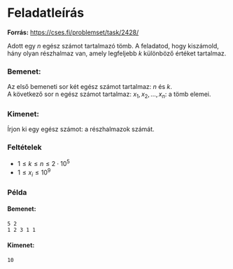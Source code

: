 # Feladatleírás
**Forrás:** https://cses.fi/problemset/task/2428/

Adott egy $n$ egész számot tartalmazó tömb. A feladatod, hogy kiszámold, hány olyan részhalmaz van, amely legfeljebb $k$ különböző értéket tartalmaz.
### **Bemenet:**
Az első bemeneti sor két egész számot tartalmaz: $n$ és $k$. <br>
A következő sor n egész számot tartalmaz: $x_1, x_2, \dots, x_n$: a tömb elemei.
### **Kimenet:**
Írjon ki egy egész számot: a részhalmazok számát.

### **Feltételek**

- $1 \leq k \leq n \leq 2 \cdot 10^5$
- $1 \leq x_i \leq 10^9$

### **Példa**
#### **Bemenet:**
`5 2` <br>
`1 2 3 1 1`

#### **Kimenet:**
`10`